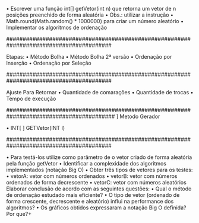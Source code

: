 • Escrever uma função int[] getVetor(int n) que retorna um vetor de n
  posições preenchido de forma aleatória
• Obs.: utilizar a instrução
• Math.round(Math.random() * 1000000) para criar um número aleatório
• Implementar os algoritmos de ordenação

########################################################################################

Etapas: 
• Método Bolha
• Método Bolha 2ª versão
• Ordenação por Inserção
• Ordenação por Seleção

########################################################################################

Ajuste Para Retornar 
• Quantidade de comarações
• Quantidade de trocas
• Tempo de execução

#########################################################################################
]
Metodo Gerador

• INT[ ]  GETVetor(INT I)

########################################################################################

• Para testá-los utilize como parâmetro de o vetor criado de forma aleatória
pela função getVetor
• Identificar a complexidade dos algoritmos implementados (notação
Big O)
• Obter três tipos de vetores para os testes:
• vetorA: vetor com números ordenados
• vetorB: vetor com números ordenados de forma decrescente
• vetorC: vetor com números aleatórios
Elaborar conclusão de acordo com as seguintes questões:
• Qual o método de ordenação estudado mais eficiente?
• O tipo de vetor (ordenado de forma crescente, decrescente e aleatório) influi
na performance dos algoritmos?
• Os gráficos obtidos expressaram a notação Big O definida? Por que?+
